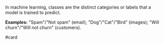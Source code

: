 In machine learning, classes are the distinct categories or labels that a model is trained to predict.

**Examples:** "Spam"/"Not spam" (email); "Dog"/"Cat"/"Bird" (images); "Will churn"/"Will not churn" (customers).

#card 